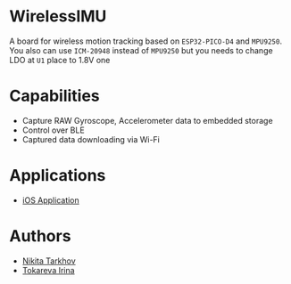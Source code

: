 # WirelessIMU
A board for wireless motion tracking based on `ESP32-PICO-D4` and `MPU9250`. You also can use `ICM-20948` instead of `MPU9250` but you needs to change LDO at `U1` place to 1.8V one

# Capabilities
* Capture RAW Gyroscope, Accelerometer data to embedded storage
* Control over BLE
* Captured data downloading via Wi-Fi

# Applications
* [iOS Application](https://github.com/tokareva13/WirelessIMU-Control)

# Authors
* [Nikita Tarkhov](https://github.com/nikit6000)
* [Tokareva Irina](https://github.com/tokareva13)

